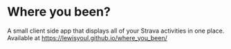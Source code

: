 # Where you been?

A small client side app that displays all of your Strava activities in one place. Available at https://lewisyoul.github.io/where_you_been/
